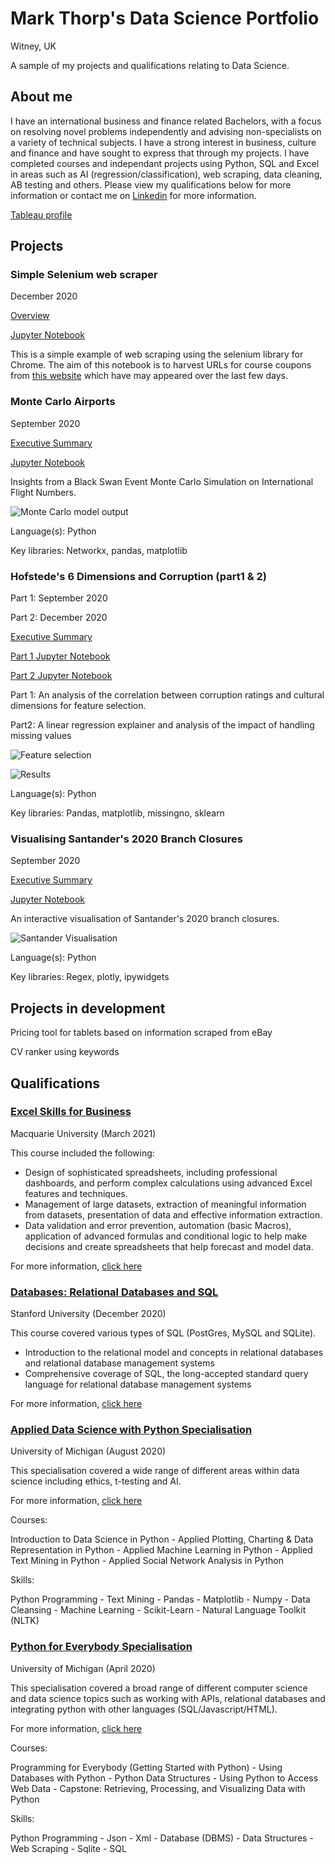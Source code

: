 # Mark Thorp's Data Science Portfolio
Witney, UK

A sample of my projects and qualifications relating to Data Science.

## About me

I have an international business and finance related Bachelors, with a focus on resolving novel problems independently and advising non-specialists on a variety of technical subjects. I have a strong interest in business, culture and finance and have sought to express that through my projects. I have completed courses and independant projects using Python, SQL and Excel in areas such as AI (regression/classification), web scraping, data cleaning, AB testing and others. Please view my qualifications below for more information or contact me on [Linkedin](https://www.linkedin.com/in/thorpmark/) for more information.

[Tableau profile](https://public.tableau.com/profile/mark.thorp8511)

## Projects

### Simple Selenium web scraper
December 2020

[Overview](https://mthorp363.github.io/voucher_scraper/)

[Jupyter Notebook](https://github.com/mthorp363/voucher_scraper/blob/main/Udemy%20Freebies%20scraper.ipynb)

This is a simple example of web scraping using the selenium library for Chrome. The aim of this notebook is to harvest URLs for course coupons from [this website](https://www.udemyfreebies.com/) which have may appeared over the last few days. 

### Monte Carlo Airports
September 2020

[Executive Summary](https://mthorp363.github.io/monte_carlo_airports/)

[Jupyter Notebook](https://github.com/mthorp363/monte_carlo_airports/blob/master/Main.ipynb)

Insights from a Black Swan Event Monte Carlo Simulation on International Flight Numbers.

![Monte Carlo model output](mc_model_output.png)

Language(s): Python

Key libraries: Networkx, pandas, matplotlib

### Hofstede's 6 Dimensions and Corruption (part1 & 2)
Part 1: September 2020

Part 2: December 2020

[Executive Summary](https://mthorp363.github.io/culture_and_corruption/)

[Part 1 Jupyter Notebook](https://github.com/mthorp363/culture_and_corruption/blob/master/Main.ipynb)

[Part 2 Jupyter Notebook](https://github.com/mthorp363/culture_and_corruption/blob/master/Part%202.ipynb)

Part 1: An analysis of the correlation between corruption ratings and cultural dimensions for feature selection.

Part2: A linear regression explainer and analysis of the impact of handling missing values

![Feature selection](corruption_features.png)

![Results](LinRegBox.png)

Language(s): Python

Key libraries: Pandas, matplotlib, missingno, sklearn



### Visualising Santander's 2020 Branch Closures
September 2020

[Executive Summary](https://mthorp363.github.io/santander_branch_closures/) 

[Jupyter Notebook](https://github.com/mthorp363/santander_branch_closures/blob/master/Main.ipynb)

An interactive visualisation of Santander's 2020 branch closures.

![Santander Visualisation](newplot.png)

Language(s): Python

Key libraries: Regex, plotly, ipywidgets

## Projects in development

Pricing tool for tablets based on information scraped from eBay

CV ranker using keywords


## Qualifications

### [Excel Skills for Business](https://www.coursera.org/account/accomplishments/specialization/certificate/ES3DBWKGGDKG)
Macquarie University (March 2021)

This course included the following:

- Design of sophisticated spreadsheets, including professional dashboards, and perform complex calculations using advanced Excel features and techniques. 
- Management of large datasets, extraction of meaningful information from datasets, presentation of data and effective information extraction. 
- Data validation and error prevention, automation (basic Macros), application of advanced formulas and conditional logic to help make decisions and create spreadsheets that help forecast and model data.

For more information, [click here](https://www.coursera.org/specializations/excel)

### [Databases: Relational Databases and SQL](https://courses.edx.org/certificates/318924e4ed264dbbaa9ae6bc38479fbc)
Stanford University (December 2020)

This course covered various types of SQL (PostGres, MySQL and SQLite).

- Introduction to the relational model and concepts in relational databases and relational database management systems
- Comprehensive coverage of SQL, the long-accepted standard query language for relational database management systems

For more information, [click here](https://www.edx.org/course/databases-5-sql)


### [Applied Data Science with Python Specialisation](https://www.coursera.org/account/accomplishments/specialization/9FJE8W2RKRFS)
University of Michigan (August 2020)

This specialisation covered a wide range of different areas within data science including ethics, t-testing and AI.

For more information, [click here](https://www.coursera.org/specializations/data-science-python)

Courses:

Introduction to Data Science in Python - Applied Plotting, Charting & Data Representation in Python - Applied Machine Learning in Python - Applied Text Mining in Python - Applied Social Network Analysis in Python

Skills:

Python Programming - Text Mining - Pandas - Matplotlib - Numpy - Data Cleansing - Machine Learning - Scikit-Learn - Natural Language Toolkit (NLTK)



### [Python for Everybody Specialisation](https://www.coursera.org/account/accomplishments/specialization/CYF7KJENMFGZ) 
University of Michigan (April 2020)

This specialisation covered a broad range of different computer science and data science topics such as working with APIs, relational databases and integrating python with other languages (SQL/Javascript/HTML).

For more information, [click here](https://www.coursera.org/specializations/python?skipBrowseRedirect=true)

Courses: 

Programming for Everybody (Getting Started with Python) - Using Databases with Python - Python Data Structures - Using Python to Access Web Data - Capstone: Retrieving, Processing, and Visualizing Data with Python

Skills:

Python Programming - Json - Xml - Database (DBMS) - Data Structures - Web Scraping - Sqlite - SQL


